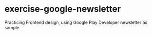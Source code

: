 # exercise-google-newsletter
Practicing Frontend design, using Google Play Developer newsletter as sample.
